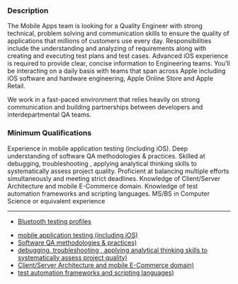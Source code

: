 ### Description
The Mobile Apps team is looking for a Quality Engineer with strong technical, problem solving and communication skills to ensure the quality of applications that millions of customers use every day. Responsibilities include the understanding and analyzing of requirements along with creating and executing test plans and test cases. Advanced iOS experience is required to provide clear, concise information to Engineering teams. You’ll be interacting on a daily basis with teams that span across Apple including iOS software and hardware engineering, Apple Online Store and Apple Retail.

We work in a fast-paced environment that relies heavily on strong communication and building partnerships between developers and interdepartmental QA teams.
### Minimum Qualifications
Experience in mobile application testing (including iOS).
Deep understanding of software QA methodologies & practices.
Skilled at debugging, troubleshooting , applying analytical thinking skills to systematically assess project quality.
Proficient at balancing multiple efforts simultaneously and meeting strict deadlines.
Knowledge of Client/Server Architecture and mobile E-Commerce domain.
Knowledge of test automation frameworks and scripting languages.
MS/BS in Computer Science or equivalent experience

---
- [Bluetooth testing profiles](./testing/bt_profiles.html)
* [mobile application testing (including iOS)](./interview/02.html)
* [Software QA methodologies & practices)](./interview/03.html)
* [debugging, troubleshooting , applying analytical thinking skills to systematically assess project quality)](./interview/04.html)
* [Client/Server Architecture and mobile E-Commerce domain)](./interview/05.html)
* [test automation frameworks and scripting languages)](./interview/05.html)
